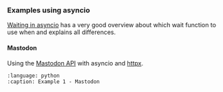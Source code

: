 ### Examples using asyncio

[Waiting in asyncio](https://hynek.me/articles/waiting-in-asyncio/) has a very
good overview about which wait function to use when and explains all
differences.

#### Mastodon

Using the [Mastodon API](https://docs.joinmastodon.org/client/public/) with
asyncio and [httpx](https://www.python-httpx.org).

```{literalinclude} example_1.py
:language: python
:caption: Example 1 - Mastodon
```
